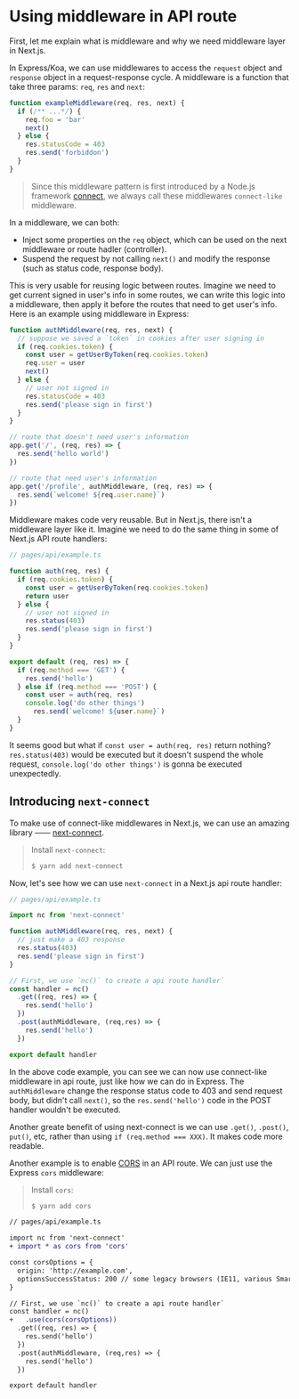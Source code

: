 # Using middleware in API route

First, let me explain what is middleware and why we need middleware layer in Next.js.

In Express/Koa, we can use middlewares to access the `request` object and `response` object in a request-response cycle. A middleware is a function that take three params: `req`, `res` and `next`:

```js
function exampleMiddleware(req, res, next) {
  if (/** ...*/) {
    req.foo = 'bar'
  	next()
  } else {
    res.statusCode = 403
    res.send('forbiddon')
  }
}
```

>  Since this middleware pattern is first introduced by a Node.js framework [connect](https://github.com/senchalabs/connect), we always call these middlewares `connect-like` middleware.

In a middleware, we can both:

- Inject some properties on the `req` object, which can be used on the next middleware or route hadler (controller).
- Suspend the request by not calling `next()` and modify the response (such as status code, response body).

This is very usable for reusing logic between routes. Imagine we need to get current signed in user's info in some routes, we can write this logic into a middleware, then apply it before the routes that need to get user's info. Here is an example using middleware in Express:

```js
function authMiddleware(req, res, next) {
  // suppose we saved a `token` in cookies after user signing in
  if (req.cookies.token) {
    const user = getUserByToken(req.cookies.token)
    req.user = user
    next()
  } else {
    // user not signed in
    res.statusCode = 403
    res.send('please sign in first')
  }
}

// route that doesn't need user's information
app.get('/', (req, res) => {
  res.send('hello world')
})

// route that need user's information
app.get('/profile', authMiddleware, (req, res) => {
  res.send(`welcome! ${req.user.name}`)
})
```

Middleware makes code very reusable. But in Next.js, there isn't a middleware layer like it. Imagine we need to do the same thing in some of Next.js API route handlers:

```ts
// pages/api/example.ts

function auth(req, res) {
  if (req.cookies.token) {
    const user = getUserByToken(req.cookies.token)
    return user
  } else {
    // user not signed in
    res.status(403)
    res.send('please sign in first')
  }
}

export default (req, res) => {
  if (req.method === 'GET') {
    res.send('hello')
  } else if (req.method === 'POST') {
    const user = auth(req, res)
    console.log('do other things')
	  res.send(`welcome! ${user.name}`)
  }
}
```

It seems good but what if `const user = auth(req, res)` return nothing? `res.status(403)` would be executed but it doesn't suspend the whole request, `console.log('do other things')` is gonna be executed unexpectedly.

## Introducing `next-connect`

To make use of connect-like middlewares in Next.js, we can use an amazing library —— [next-connect](https://github.com/hoangvvo/next-connect). 

> Install `next-connect`:
>
> ```bash
> $ yarn add next-connect
> ```

Now, let's see how we can use `next-connect` in a Next.js api route handler:

```js
// pages/api/example.ts

import nc from 'next-connect'

function authMiddleware(req, res, next) {
  // just make a 403 response
  res.status(403)
  res.send('please sign in first')
}

// First, we use `nc()` to create a api route handler`
const handler = nc()
  .get((req, res) => {
    res.send('hello')
  })
  .post(authMiddleware, (req,res) => {
    res.send('hello')
  })

export default handler
```

In the above code example, you can see we can now use connect-like middleware in api route, just like how we can do in Express. The `authMiddleware` change the response status code to 403 and send request body, but didn't call `next()`, so the `res.send('hello')` code in the POST handler wouldn't be executed.

Another greate benefit of using next-connect is we can use `.get()`, `.post()`, `put()`, etc, rather than using `if (req.method === XXX)`. It makes code more readable.

Another example is to enable [CORS]() in an API route. We can just use the Express `cors` middleware:

> Install `cors`:
>
> ```bash
> $ yarn add cors
> ```

```diff
// pages/api/example.ts

import nc from 'next-connect'
+ import * as cors from 'cors'

const corsOptions = {
  origin: 'http://example.com',
  optionsSuccessStatus: 200 // some legacy browsers (IE11, various SmartTVs) choke on 204
}

// First, we use `nc()` to create a api route handler`
const handler = nc()
+	.use(cors(corsOptions))
  .get((req, res) => {
    res.send('hello')
  })
  .post(authMiddleware, (req,res) => {
    res.send('hello')
  })

export default handler
```

